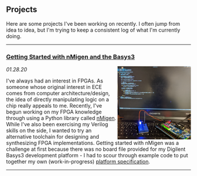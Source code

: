 ## Projects

Here are some projects I've been working on recently. I often jump from idea to idea, but I'm trying to keep a consistent log of what I'm currently doing.

---

### [Getting Started with nMigen and the Basys3](/projects/nmigen-basys3)

<img src="assets/projects/nmigen_basys3_main.jpg" width=200 align="right" />

*01.28.20*

I've always had an interest in FPGAs. As someone whose original interest in ECE comes from computer architecture/design, the idea of directly manipulating logic on a chip really appeals to me. Recently, I've begun working on my FPGA knowledge through using a Python library called [nMigen](https://github.com/m-labs/nmigen). While I've also been exercising my Verilog skills on the side, I wanted to try an alternative toolchain for designing and synthesizing FPGA implementations. Getting started with nMigen was a challenge at first because there was no board file provided for my Digilent Basys3 development platform - I had to scour through example code to put together my own (work-in-progress) [platform specification](https://github.com/Mitchell-Nuckols/nmigen-basys3).

---

